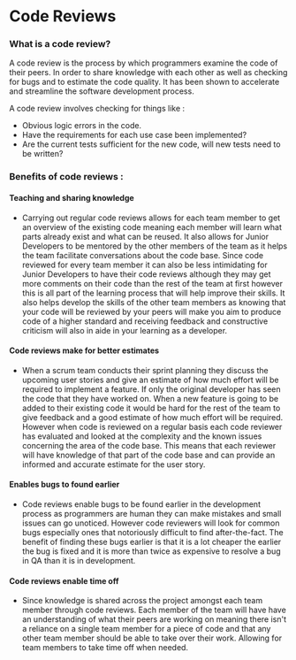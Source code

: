 # Code Reviews

### What is a code review?

A code review is the process by which programmers examine the code of their peers. In order to share knowledge with each other as well as 
checking for bugs and to estimate the code quality. It has been shown to accelerate and streamline the software development process.

A code review involves checking for things like :
 * Obvious logic errors in the code.
 * Have the requirements for each use case been implemented?
 * Are the current tests sufficient for the new code, will new tests need to be written?

### Benefits of code reviews :

#### Teaching and sharing knowledge
 * Carrying out regular code reviews allows for each team member to get an overview of the existing code meaning each member will learn what parts already exist and what can be reused. It also allows for Junior Developers to be mentored by the other members of the team as it helps the team facilitate conversations about the code base. Since code reviewed for every team member it can also be less intimidating for Junior Developers to have their code reviews although they may get more comments on their code than the rest of the team at first however this is all part of the learning process that will help improve their skills. It also helps develop the skills of the other team members as knowing that your code will be reviewed by your peers will make you aim to produce code of a higher standard and receiving feedback and constructive criticism will also in aide in your learning as a developer.

#### Code reviews make for better estimates
 * When a scrum team conducts their sprint planning they discuss the upcoming user stories and give an estimate of how much effort will be required to implement a feature. If only the original developer has seen the code that they have worked on. When a new feature is going to be added to their existing code it would be hard for the rest of the team to give feedback and a good estimate of how much effort will be required. However when code is reviewed on a regular basis each code reviewer has evaluated and looked at the complexity and the known issues concerning the area of the code base. This means that each reviewer will have knowledge of that part of the code base and can provide an informed and accurate estimate for the user story.

#### Enables bugs to found earlier
 * Code reviews enable bugs to be found earlier in the development process as programmers are human they can make mistakes and small issues can go unoticed. However code reviewers will look for common bugs especially ones that notoriously difficult to find after-the-fact. The benefit of finding these bugs earlier is that it is a lot cheaper the earlier the bug is fixed and it is more than twice as expensive to resolve a bug in QA than it is in development.
 
#### Code reviews enable time off
 * Since knowledge is shared across the project amongst each team member through code reviews. Each member of the team will have have an understanding of what their peers are working on meaning there isn't a reliance on a single team member for a piece of code and that any other team member should be able to take over their work. Allowing for team members to take time off when needed.




 



